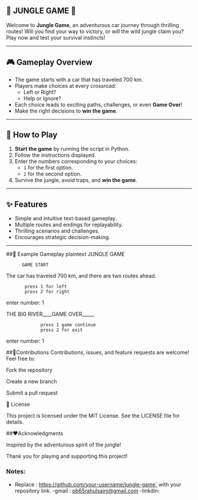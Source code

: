 ## 🌴 JUNGLE GAME 🚗

Welcome to **Jungle Game**, an adventurous car journey through thrilling routes! Will you find your way to victory, or will the wild jungle claim you? Play now and test your survival instincts!

---

## 🎮 Gameplay Overview

- The game starts with a car that has traveled 700 km.
- Players make choices at every crossroad:
  - Left or Right?
  - Help or Ignore?
- Each choice leads to exciting paths, challenges, or even **Game Over**!
- Make the right decisions to **win the game**.

---

## 🚀 How to Play

1. **Start the game** by running the script in Python.
2. Follow the instructions displayed.
3. Enter the numbers corresponding to your choices:
   - `1` for the first option.
   - `2` for the second option.
4. Survive the jungle, avoid traps, and **win the game**.

---

## ✨ Features

- Simple and intuitive text-based gameplay.
- Multiple routes and endings for replayability.
- Thrilling scenarios and challenges.
- Encourages strategic decision-making.

---


##🔮 Example Gameplay
plaintext
JUNGLE GAME 

          GAME START
 The car has traveled 700 km, and there are two routes ahead.

           press 1 for left
           press 2 for right
enter number: 1

THE BIG RIVER____GAME OVER_____

                 press 1 game continue
                 press 2 for exit
enter number: 1


##🤝Contributions
Contributions, issues, and feature requests are welcome! Feel free to:

Fork the repository

Create a new branch

Submit a pull request

📜 License

This project is licensed under the MIT License. See the LICENSE file for details.

##❤️Acknowledgments

Inspired by the adventurous spirit of the jungle!

Thank you for playing and supporting this project!


### Notes:
- Replace : https://github.com/your-username/jungle-game` with your repository link.
-gmail : pb65rahulsaini@gmail.com
-linkdin:









